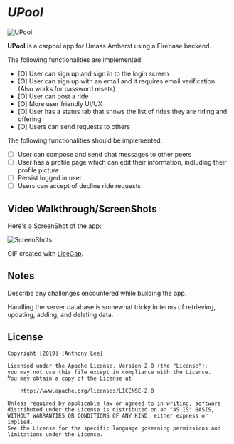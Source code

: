 # *UPool*

<img src='https://i.imgur.com/KPEDnOK.jpg' title='UPool' width='' />

**UPool** is a carpool app for Umass Amherst using a Firebase backend.

The following functionalities are implemented:

- [O] User can sign up and sign in to the login screen
- [O] User can sign up with an email and it requires email verification (Also works for password resets)
- [O] User can post a ride
- [O] More user friendly UI/UX
- [O] User has a status tab that shows the list of rides they are riding and offering
- [O] Users can send requests to others

The following functionalities should be implemented:

- [ ] User can compose and send chat messages to other peers
- [ ] User has a profile page which can edit their information, indluding their profile picture
- [ ] Persist logged in user
- [ ] Users can accept of decline ride requests

## Video Walkthrough/ScreenShots

Here's a ScreenShot of the app:

<img src='https://i.imgur.com/4ewUkOU.png' title='ScreenShots' width='' />

GIF created with [LiceCap](http://www.cockos.com/licecap/).

## Notes

Describe any challenges encountered while building the app.

Handling the server database is somewhat tricky in terms of retrieving, updating, adding, and deleting data.

## License

    Copyright [2019] [Anthony Lee]

    Licensed under the Apache License, Version 2.0 (the "License");
    you may not use this file except in compliance with the License.
    You may obtain a copy of the License at

        http://www.apache.org/licenses/LICENSE-2.0

    Unless required by applicable law or agreed to in writing, software
    distributed under the License is distributed on an "AS IS" BASIS,
    WITHOUT WARRANTIES OR CONDITIONS OF ANY KIND, either express or implied.
    See the License for the specific language governing permissions and
    limitations under the License.
